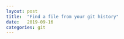 ```yaml
---
layout: post
title:  "Find a file from your git history"
date:   2019-09-16
categories: git
---
```


```

```

